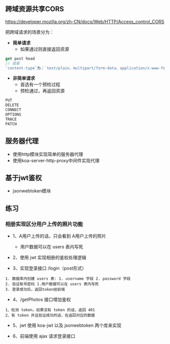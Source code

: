 ## 跨域资源共享CORS

https://developer.mozilla.org/zh-CN/docs/Web/HTTP/Access_control_CORS

把跨域请求的场景分为：
- **简单请求**
  - 如果通过则直接返回资源
```js
get post head 
// 或者
`content-type`为：`text/plain、multipart/form-data、application/x-www-form-urlencoded`
```
- **非简单请求**
  - 首选有一个预检过程
  - 预检通过，再返回资源
```js
PUT
DELETE
CONNECT
OPTIONS
TRACE
PATCH
```

## 服务器代理

- 使用http模块实现简单的服务器代理
- 使用koa-server-http-proxy中间件实现代理

## 基于jwt鉴权

- jsonwebtoken模块

## 练习

### 相册实现区分用户上传的照片功能

- 1、A用户上传的话，只会看到 A用户上传的照片

  - 用户数据可以在 users 表内写死

- 2、使用 jwt 实现相册的鉴权处理逻辑

- 3、实现登录接口 /login（post形式）
```
1. 数据库内创建 users 表: 1. username 字段 2. password 字段
2. 验证账号密码 1.用户数据可以在 users 表内写死
3. 登录成功后，返回token给前端
```

- 4、/getPhotos 接口增加鉴权
```
1、检测 token，如果没有 token 的话，返回 401
2、有 token 并且验证成功的话，在返回对应的数据
```

- 5、jwt 使用 koa-jwt 以及 jsonwebtoken 两个库来实现

- 6、前端使用 ajax 请求登录接口
